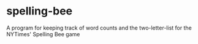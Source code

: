 # spelling-bee
A program for keeping track of word counts and the two-letter-list for the NYTimes' Spelling Bee game

